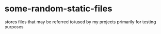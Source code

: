 # some-random-static-files
stores files that may be referred to/used by my projects primarily for testing purposes
